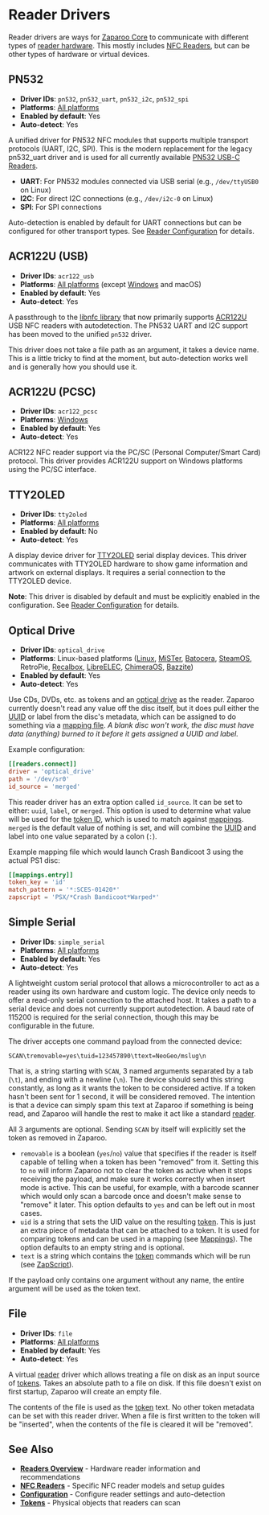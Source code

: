 # Reader Drivers

Reader drivers are ways for [Zaparoo Core](/docs/core/) to communicate with different types of [reader hardware](/docs/readers/). This mostly includes [NFC Readers](/docs/readers/nfc/), but can be other types of hardware or virtual devices.

## PN532

- **Driver IDs**: `pn532`, `pn532_uart`, `pn532_i2c`, `pn532_spi`
- **Platforms**: [All platforms](/docs/platforms/)
- **Enabled by default**: Yes
- **Auto-detect**: Yes

A unified driver for PN532 NFC modules that supports multiple transport protocols (UART, I2C, SPI). This is the modern replacement for the legacy pn532_uart driver and is used for all currently available [PN532 USB-C Readers](/docs/readers/nfc/pn532-usb).

- **UART**: For PN532 modules connected via USB serial (e.g., `/dev/ttyUSB0` on Linux)
- **I2C**: For direct I2C connections (e.g., `/dev/i2c-0` on Linux)
- **SPI**: For SPI connections

Auto-detection is enabled by default for UART connections but can be configured for other transport types. See [Reader Configuration](/docs/core/config#readers) for details.

## ACR122U (USB)

- **Driver IDs**: `acr122_usb`
- **Platforms**: [All platforms](/docs/platforms/) (except [Windows](/docs/platforms/windows/) and macOS)
- **Enabled by default**: Yes
- **Auto-detect**: Yes

A passthrough to the [libnfc library](https://github.com/nfc-tools/libnfc) that now primarily supports [ACR122U](/docs/readers/nfc/acr122u) USB NFC readers with autodetection. The PN532 UART and I2C support has been moved to the unified `pn532` driver.

This driver does not take a file path as an argument, it takes a device name. This is a little tricky to find at the moment, but auto-detection works well and is generally how you should use it.

## ACR122U (PCSC)

- **Driver IDs**: `acr122_pcsc`
- **Platforms**: [Windows](/docs/platforms/windows/)
- **Enabled by default**: Yes
- **Auto-detect**: Yes

ACR122 NFC reader support via the PC/SC (Personal Computer/Smart Card) protocol. This driver provides ACR122U support on Windows platforms using the PC/SC interface.

## TTY2OLED

- **Driver IDs**: `tty2oled`
- **Platforms**: [All platforms](/docs/platforms/)
- **Enabled by default**: No
- **Auto-detect**: Yes

A display device driver for [TTY2OLED](https://github.com/venice1200/MiSTer_tty2oled) serial display devices. This driver communicates with TTY2OLED hardware to show game information and artwork on external displays. It requires a serial connection to the TTY2OLED device.

**Note**: This driver is disabled by default and must be explicitly enabled in the configuration. See [Reader Configuration](/docs/core/config#readers) for details.

## Optical Drive

- **Driver IDs**: `optical_drive`
- **Platforms**: Linux-based platforms ([Linux](/docs/platforms/linux), [MiSTer](/docs/platforms/mister), [Batocera](/docs/platforms/batocera), [SteamOS](/docs/platforms/steamos), RetroPie, [Recalbox](/docs/platforms/recalbox), [LibreELEC](/docs/platforms/libreelec), [ChimeraOS](/docs/platforms/chimeraos), [Bazzite](/docs/platforms/bazzite))
- **Enabled by default**: Yes
- **Auto-detect**: Yes

Use CDs, DVDs, etc. as tokens and an [optical drive](/docs/readers/optical-drive) as the reader. Zaparoo currently doesn't read any value off the disc itself, but it does pull either the [UUID](https://en.wikipedia.org/wiki/Universally_unique_identifier) or label from the disc's metadata, which can be assigned to do something via a [mapping file](/docs/core/mappings#mapping-files). _A blank disc won't work, the disc must have data (anything) burned to it before it gets assigned a UUID and label._

Example configuration:

```toml
[[readers.connect]]
driver = 'optical_drive'
path = '/dev/sr0'
id_source = 'merged'
```

This reader driver has an extra option called `id_source`. It can be set to either: `uuid`, `label`, or `merged`. This option is used to determine what value will be used for the [token ID](/docs/core/tokens), which is used to match against [mappings](/docs/core/mappings). `merged` is the default value of nothing is set, and will combine the [UUID](https://en.wikipedia.org/wiki/Universally_unique_identifier) and label into one value separated by a colon (`:`).

Example mapping file which would launch Crash Bandicoot 3 using the actual PS1 disc:

```toml
[[mappings.entry]]
token_key = 'id'
match_pattern = '*:SCES-01420*'
zapscript = 'PSX/*Crash Bandicoot*Warped*'
```

## Simple Serial

- **Driver IDs**: `simple_serial`
- **Platforms**: [All platforms](/docs/platforms/)
- **Enabled by default**: Yes
- **Auto-detect**: Yes

A lightweight custom serial protocol that allows a microcontroller to act as a reader using its own hardware and custom logic. The device only needs to offer a read-only serial connection to the attached host. It takes a path to a serial device and does not currently support autodetection. A baud rate of 115200 is required for the serial connection, though this may be configurable in the future.

The driver accepts one command payload from the connected device:

```
SCAN\tremovable=yes\tuid=123457890\ttext=NeoGeo/mslug\n
```

That is, a string starting with `SCAN`, 3 named arguments separated by a tab (`\t`), and ending with a newline (`\n`). The device should send this string constantly, as long as it wants the token to be considered active. If a token hasn't been sent for 1 second, it will be considered removed. The intention is that a device can simply spam this text at Zaparoo if something is being read, and Zaparoo will handle the rest to make it act like a standard [reader](/docs/readers/).

All 3 arguments are optional. Sending `SCAN` by itself will explicitly set the token as removed in Zaparoo.

- `removable` is a boolean (`yes`/`no`) value that specifies if the reader is itself capable of telling when a token has been "removed" from it. Setting this to `no` will inform Zaparoo not to clear the token as active when it stops receiving the payload, and make sure it works correctly when insert mode is active. This can be useful, for example, with a barcode scanner which would only scan a barcode once and doesn't make sense to "remove" it later. This option defaults to `yes` and can be left out in most cases.
- `uid` is a string that sets the UID value on the resulting [token](/docs/core/tokens). This is just an extra piece of metadata that can be attached to a token. It is used for comparing tokens and can be used in a mapping (see [Mappings](/docs/core/mappings)). The option defaults to an empty string and is optional.
- `text` is a string which contains the [token](/docs/tokens/) commands which will be run (see [ZapScript](/docs/zapscript/)).

If the payload only contains one argument without any name, the entire argument will be used as the token text.

## File

- **Driver IDs**: `file`
- **Platforms**: [All platforms](/docs/platforms/)
- **Enabled by default**: Yes
- **Auto-detect**: Yes

A virtual [reader](/docs/readers/) driver which allows treating a file on disk as an input source of [tokens](/docs/tokens/). Takes an absolute path to a file on disk. If this file doesn't exist on first startup, Zaparoo will create an empty file.

The contents of the file is used as the [token](/docs/tokens/) text. No other token metadata can be set with this reader driver. When a file is first written to the token will be "inserted", when the contents of the file is cleared it will be "removed".

## See Also

- **[Readers Overview](/docs/readers/)** - Hardware reader information and recommendations
- **[NFC Readers](/docs/readers/nfc/)** - Specific NFC reader models and setup guides
- **[Configuration](./config#readers)** - Configure reader settings and auto-detection
- **[Tokens](/docs/tokens/)** - Physical objects that readers can scan
